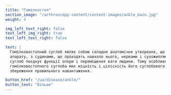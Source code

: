 ```yaml
---
title: "Гомілкостоп"
section_image: "/arthroscopy-content/content-images/ankle_main.jpg"
weight: 4

img_left_text_right: false
text_left_img_right: true
text_left_text_right: false

text: |
  Гомілковостопний суглоб являє собою складне анатомічне утворення, що складається з кісткової основи і зв’язкового 
  апарату, з судинами, що проходять навколо нього, нервами і сухожиллями. У функціональному відношенні гомілковостопний 
  суглоб поєднує функції опори і переміщення ваги людини. Тому особливо велике значення для нормальної функції 
  гомілковостопного суглоба має міцність і цілісність його суглобового хряща, кісткових і зв’язкових елементів і 
  збереження правильного навантаження.

button_href: "/ua/disease/ankle/"
button_text: "Більше"
---
```

